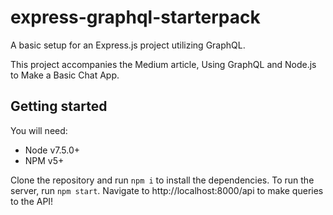 # express-graphql-starterpack

A basic setup for an Express.js project utilizing GraphQL.

This project accompanies the Medium article, Using GraphQL and Node.js to Make a Basic Chat App.

## Getting started

You will need:
* Node v7.5.0+
* NPM v5+

Clone the repository and run `npm i` to install the dependencies. To run the server, run
`npm start`. Navigate to http://localhost:8000/api to make queries to the API!

